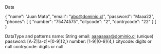 Data

{
    "name": "Juan Mata",
    "email": "abc@dominio.cl",
    "password": "Maaa22",
    "phones": [
        {
            "number": "75474575",
            "citycode": "2",
            "contrycode": "22"
        }
    ]
}

DataType and  patterns
name:       String
email:      aaaaaaaa@dominio.cl   (unique)
password:   [A-Z][a-z]*[0-9]{2,}
number:     [1-9][0-9]{4,}
citycode:   digits or null
contrycode: digits or null